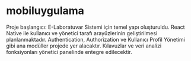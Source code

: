 # mobiluygulama
Proje başlangıcı: E-Laboratuvar Sistemi için temel yapı oluşturuldu. React Native ile kullanıcı ve yönetici tarafı arayüzlerinin geliştirilmesi planlanmaktadır. Authentication, Authorization ve Kullanıcı Profil Yönetimi gibi ana modüller projede yer alacaktır. Kılavuzlar ve veri analizi fonksiyonları yönetici panelinde entegre edilecektir.
